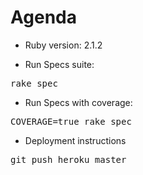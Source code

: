 Agenda
======

* Ruby version: 2.1.2

* Run Specs suite:
<pre>rake spec</pre>

* Run Specs with coverage:
<pre>COVERAGE=true rake spec</pre>

* Deployment instructions
<pre>git push heroku master</pre>


